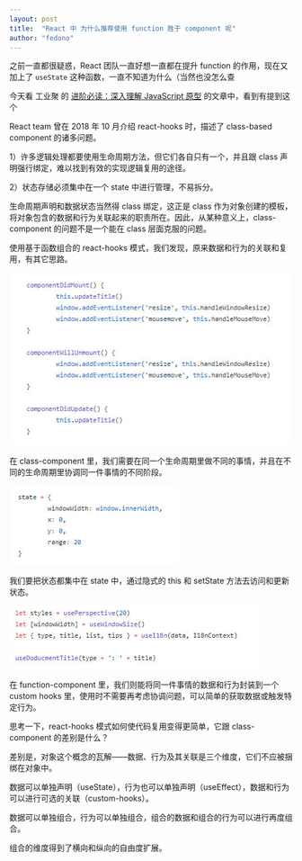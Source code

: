 ```yaml
---
layout: post
title:  "React 中 为什么推荐使用 function 胜于 component 呢"
author: "fedono"
---
```


之前一直都很疑惑，React 团队一直好想一直都在提升 function 的作用，现在又加上了 `useState` 这种函数，一直不知道为什么（当然也没怎么查

今天看 工业聚 的 [进阶必读：深入理解 JavaScript 原型](https://weibo.com/ttarticle/p/show?id=2309404429772187893873#_0)  的文章中，看到有提到这个

React team 曾在 2018 年 10 月介绍 react-hooks 时，描述了 class-based component 的诸多问题。

1）许多逻辑处理都要使用生命周期方法，但它们各自只有一个，并且跟 class 声明强行绑定，难以找到有效的实现逻辑复用的途径。

2）状态存储必须集中在一个 state 中进行管理，不易拆分。

生命周期声明和数据状态当然得 class 绑定，这正是 class 作为对象创建的模板，将对象包含的数据和行为关联起来的职责所在。因此，从某种意义上，class-component 的问题不是一个能在 class 层面克服的问题。

使用基于函数组合的 react-hooks 模式，我们发现，原来数据和行为的关联和复用，有其它思路。

![img](../assets/react-component-vs-function/component.png)

在 class-component 里，我们需要在同一个生命周期里做不同的事情，并且在不同的生命周期里协调同一件事情的不同阶段。

![img](../assets/react-component-vs-function/state.png)

我们要把状态都集中在 state 中，通过隐式的 this 和 setState 方法去访问和更新状态。

![img](../assets/react-component-vs-function/state-2.png)

在 function-component 里，我们则能将同一件事情的数据和行为封装到一个 custom hooks 里，使用时不需要再考虑协调问题，可以简单的获取数据或触发特定行为。

思考一下，react-hooks 模式如何使代码复用变得更简单，它跟 class-component 的差别是什么？

差别是，对象这个概念的瓦解——数据、行为及其关联是三个维度，它们不应被捆绑在对象中。

数据可以单独声明（useState），行为也可以单独声明（useEffect），数据和行为可以进行可选的关联（custom-hooks）。

数据可以单独组合，行为可以单独组合，组合的数据和组合的行为可以进行再度组合。

组合的维度得到了横向和纵向的自由度扩展。